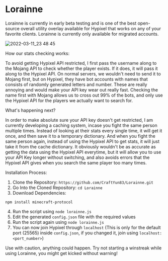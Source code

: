 # Lorainne
Lorainne is currently in early beta testing and is one of the best open-source overall utility overlay available for Hypixel that works on any of your favorite clients. Lorainne is currently only available for migrated accounts.

![2022-03-11_23 48 45](https://user-images.githubusercontent.com/47018858/157901170-80a1c77a-d3be-4181-9ae7-1b5b6152d07c.png)

How our stats checking works:

To avoid getting Hypixel API restricted, I first pass the username along to the Mojang API to check whether the player exists. If it does, it will pass it along to the Hypixel API. On normal servers, we wouldn't need to send it to Mojang first, but on Hypixel, they have bot accounts with names that consists of randomly generated letters and number. These are really annoying and would make your API key wear out really fast. Checking the name first with Mojang allows us to cross out 99% of the bots, and only use the Hypixel API for the players we actually want to search for.

What's happening next?

In order to make absolute sure your API key doesn't get restricted, I am currently developing a caching system, incase you fight the same person multiple times. Instead of looking at their stats every single time, it will get it once, and then save it to a temporary dictionary. And when you fight the same person again, instead of using the Hypixel API to get stats, it will just take it from the cache dictionary. It obviously wouldn't be as accurate as getting the data using the Hypixel API everytime, but it will allow you to use your API Key longer without switching, and also avoids errors that the Hypixel API gives when you search the same player too many times.

Installation Process:

1. Clone the Repository: `https://github.com/CraftYun83/Lorainne.git`
2. Go Into the Cloned Repository: `cd Lorainne`
3. Download Dependencies:

`npm install minecraft-protocol`

4. Run the script using `node lorainne.js`
5. Edit the generated `config.json` file with the required values
6. Run the script again using `node lorainne.js`
7. You can now join Hypixel through `localhost`
(This is only for the default port (25565) inside `config.json`, if you changed it, join using `localhost:<port_number>`)

Use with caution, anything could happen. Try not starting a winstreak while using Lorainne, you might get kicked without warning!
